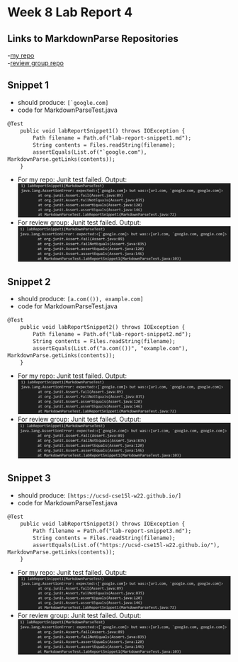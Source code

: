 # Week 8 Lab Report 4

## Links to MarkdownParse Repositories
-[my repo](https://github.com/YLuo0216/markdown-parse-Yvonne)  
-[review group repo](https://github.com/samw0627/markdownparse2/blob/main/MarkdownParse.java)

## Snippet 1
- should produce: ``[`google.com]``
- code for MarkdownParseTest.java  
```
@Test
    public void labReportSnippet1() throws IOException {
        Path filename = Path.of("lab-report-snippet1.md");
        String contents = Files.readString(filename);
        assertEquals(List.of("`google.com"), MarkdownParse.getLinks(contents));
    }
```  
- For my repo:  Junit test failed. Output: ![mine1](mine1.png)
- For review group: Junit test failed. Output: ![review1](review1.png)

## Snippet 2
- should produce: `[a.com(()), example.com]`
- code for MarkdownParseTest.java  
```
@Test
    public void labReportSnippet2() throws IOException {
        Path filename = Path.of("lab-report-snippet2.md");
        String contents = Files.readString(filename);
        assertEquals(List.of("a.com(())", "example.com"), MarkdownParse.getLinks(contents));
    }
```  
- For my repo:  Junit test failed. Output: ![mine1](mine1.png)
- For review group: Junit test failed. Output: ![review1](review1.png)

## Snippet 3
- should produce: `[https://ucsd-cse15l-w22.github.io/]`
- code for MarkdownParseTest.java  
```
@Test
    public void labReportSnippet3() throws IOException {
        Path filename = Path.of("lab-report-snippet3.md");
        String contents = Files.readString(filename);
        assertEquals(List.of("https://ucsd-cse15l-w22.github.io/"), MarkdownParse.getLinks(contents));
    }
```  
- For my repo:  Junit test failed. Output: ![mine1](mine1.png)
- For review group: Junit test failed. Output: ![review1](review1.png)
